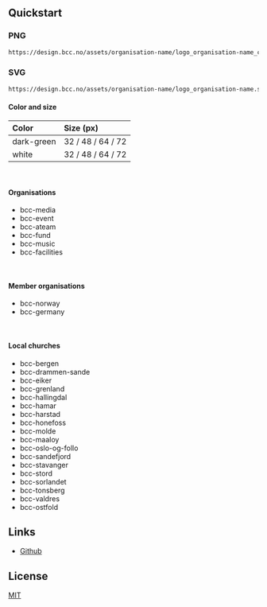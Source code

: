 ## Quickstart

### PNG

```bash
https://design.bcc.no/assets/organisation-name/logo_organisation-name_color_size.png
```
### SVG

```bash
https://design.bcc.no/assets/organisation-name/logo_organisation-name.svg
```

#### Color and size

| **Color** | **Size** (px) | 
| :--- | :--- |
| dark-green | 32 / 48 / 64 / 72 |
| white | 32 / 48 / 64 / 72 |

<br>

#### Organisations
  
- bcc-media
- bcc-event
- bcc-ateam
- bcc-fund
- bcc-music
- bcc-facilities

<br>

#### Member organisations
>
- bcc-norway
- bcc-germany

<br>
 
#### Local churches

- bcc-bergen
- bcc-drammen-sande
- bcc-eiker
- bcc-grenland
- bcc-hallingdal
- bcc-hamar
- bcc-harstad
- bcc-honefoss
- bcc-molde
- bcc-maaloy
- bcc-oslo-og-follo
- bcc-sandefjord
- bcc-stavanger
- bcc-stord
- bcc-sorlandet
- bcc-tonsberg
- bcc-valdres
- bcc-ostfold

## Links

- [Github](https://github.com/bcc-code/bcc-design)

## License

[MIT](https://en.wikipedia.org/wiki/MIT_License)